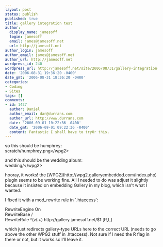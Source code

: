 ```yaml
---
layout: post
status: publish
published: true
title: gallery integration test
author:
  display_name: jamesoff
  login: jamesoff
  email: james@jamesoff.net
  url: http://jamesoff.net
author_login: jamesoff
author_email: james@jamesoff.net
author_url: http://jamesoff.net
wordpress_id: 240
wordpress_url: http://jamesoff.net/site/2006/08/31/gallery-integration-test/
date: '2006-08-31 19:36:20 -0400'
date_gmt: '2006-08-31 18:36:20 -0400'
categories:
- Coding
- Sites
tags: []
comments:
- id: 1427
  author: Daniel
  author_email: dan@durrans.com
  author_url: http://www.durrans.com
  date: '2006-09-01 10:22:36 -0400'
  date_gmt: '2006-09-01 09:22:36 -0400'
  content: Fantastic I shall have to try0r this.
---
```

<p>so this should be humphrey:<br />
<wpg2>scratch&#47;humphrey.png<&#47;wpg2></p>
<p>and this should be the wedding album:<br />
<wpg2>wedding&#47;<&#47;wpg2></p>
<p>hooray, it works! the [WPG2](http:&#47;&#47;wpg2.galleryembedded.com&#47;index.php) plugin seems to be working fine. All I needed to do was adjust it slightly because it insisted on embedding Gallery in my blog, which isn't what I wanted.</p>
<p>I fixed it with a mod_rewrite rule in `.htaccess`:</p>
<p>    RewriteEngine On<br />
    RewriteBase &#47;<br />
    RewriteRule ^(v&#47;.+) http:&#47;&#47;gallery.jamesoff.net&#47;$1 [R,L]</p>
<p>which just redirects gallery-type URLs here to the correct URL (needs to go above the other WPG2 stuff in .htaccess). Not sure if I need the R flag in there or not, but it works so I'll leave it.</p>
